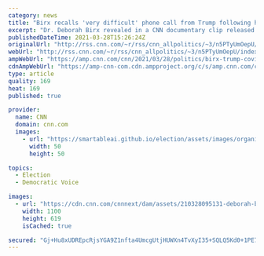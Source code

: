 ```yaml
---
category: news
title: "Birx recalls 'very difficult' phone call from Trump following her Covid-19 warnings"
excerpt: "Dr. Deborah Birx revealed in a CNN documentary clip released Sunday that she received a \"very uncomfortable\" and \"very difficult\" phone call from Donald Trump after speaking publicly about the spread of Covid-19 while serving in the former President's administration.\n    \n"
publishedDateTime: 2021-03-28T15:26:24Z
originalUrl: "http://rss.cnn.com/~r/rss/cnn_allpolitics/~3/n5PTyUmOepU/index.html"
webUrl: "http://rss.cnn.com/~r/rss/cnn_allpolitics/~3/n5PTyUmOepU/index.html"
ampWebUrl: "https://amp.cnn.com/cnn/2021/03/28/politics/birx-trump-covid-very-uncomfortable-phone-call/index.html"
cdnAmpWebUrl: "https://amp-cnn-com.cdn.ampproject.org/c/s/amp.cnn.com/cnn/2021/03/28/politics/birx-trump-covid-very-uncomfortable-phone-call/index.html"
type: article
quality: 169
heat: 169
published: true

provider:
  name: CNN
  domain: cnn.com
  images:
    - url: "https://smartableai.github.io/election/assets/images/organizations/cnn.com-50x50.jpg"
      width: 50
      height: 50

topics:
  - Election
  - Democratic Voice

images:
  - url: "https://cdn.cnn.com/cnnnext/dam/assets/210328095131-deborah-birx-gupta-covid-doc-super-tease.jpg"
    width: 1100
    height: 619
    isCached: true

secured: "Gj+Hu8xUDREpcRjsYGA9Z1nfta4UmcgUtjHUWXn4TvXyI35+SQLQ5Kd0+1PE7xLrQYxwaWMwU5Js7Hk+5O4KhCPKJ0v6OnzIuVdtRUwMbV1bs8t72HP4JOB7sBCDx2hAv/MHTtHhXwK3yCyIFFekUzpOizwKQY0xdrGoQ91H4O9rwUqRKRxeDjUWVjGbUwVa0IxLizeWQwHYNo6jRTzuarcsa/cBIfP4R0cKSE8GhvXkkUH2t2L7duCUzI6EecG1o8RYtPdIMUBD7HvW3X+QnyV5oxSHoDHjhHKuPy3MV5KNzyB8nTgtuWdh80Lvw6XjbKOacGRXidV4Abclr+YFwxogekrWUukGDr8QcMu9LvQ=;Pw+6FQjHL8qjwQg1RKepRw=="
---
```


